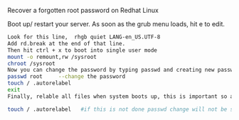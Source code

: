 Recover a forgotten root password on Redhat Linux

Boot up/ restart your server.
As soon as the grub menu loads, hit e to edit.
~~~ bash
Look for this line,  rhgb quiet LANG-en_US.UTF-8
Add rd.break at the end of that line.
Then hit ctrl + x to boot into single user mode
mount -o remount,rw /sysroot
chroot /sysroot
Now you can change the password by typing passwd and creating new password
passwd root     --change the password
touch / .autorelabel
exit
Finally, relable all files when system boots up, this is important so as to maintain due to SElinux contexts

touch / .autorelabel   #if this is not done passwd change will not be successful
~~~
